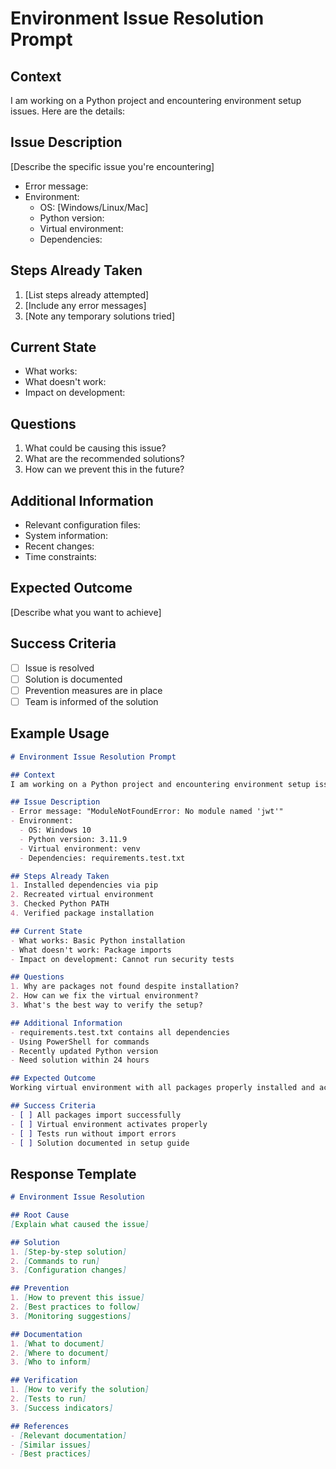 # Environment Issue Resolution Prompt

## Context
I am working on a Python project and encountering environment setup issues. Here are the details:

## Issue Description
[Describe the specific issue you're encountering]
- Error message:
- Environment:
  - OS: [Windows/Linux/Mac]
  - Python version:
  - Virtual environment:
  - Dependencies:

## Steps Already Taken
1. [List steps already attempted]
2. [Include any error messages]
3. [Note any temporary solutions tried]

## Current State
- What works:
- What doesn't work:
- Impact on development:

## Questions
1. What could be causing this issue?
2. What are the recommended solutions?
3. How can we prevent this in the future?

## Additional Information
- Relevant configuration files:
- System information:
- Recent changes:
- Time constraints:

## Expected Outcome
[Describe what you want to achieve]

## Success Criteria
- [ ] Issue is resolved
- [ ] Solution is documented
- [ ] Prevention measures are in place
- [ ] Team is informed of the solution

## Example Usage
```markdown
# Environment Issue Resolution Prompt

## Context
I am working on a Python project and encountering environment setup issues. Here are the details:

## Issue Description
- Error message: "ModuleNotFoundError: No module named 'jwt'"
- Environment:
  - OS: Windows 10
  - Python version: 3.11.9
  - Virtual environment: venv
  - Dependencies: requirements.test.txt

## Steps Already Taken
1. Installed dependencies via pip
2. Recreated virtual environment
3. Checked Python PATH
4. Verified package installation

## Current State
- What works: Basic Python installation
- What doesn't work: Package imports
- Impact on development: Cannot run security tests

## Questions
1. Why are packages not found despite installation?
2. How can we fix the virtual environment?
3. What's the best way to verify the setup?

## Additional Information
- requirements.test.txt contains all dependencies
- Using PowerShell for commands
- Recently updated Python version
- Need solution within 24 hours

## Expected Outcome
Working virtual environment with all packages properly installed and accessible.

## Success Criteria
- [ ] All packages import successfully
- [ ] Virtual environment activates properly
- [ ] Tests run without import errors
- [ ] Solution documented in setup guide
```

## Response Template
```markdown
# Environment Issue Resolution

## Root Cause
[Explain what caused the issue]

## Solution
1. [Step-by-step solution]
2. [Commands to run]
3. [Configuration changes]

## Prevention
1. [How to prevent this issue]
2. [Best practices to follow]
3. [Monitoring suggestions]

## Documentation
1. [What to document]
2. [Where to document]
3. [Who to inform]

## Verification
1. [How to verify the solution]
2. [Tests to run]
3. [Success indicators]

## References
- [Relevant documentation]
- [Similar issues]
- [Best practices]
``` 